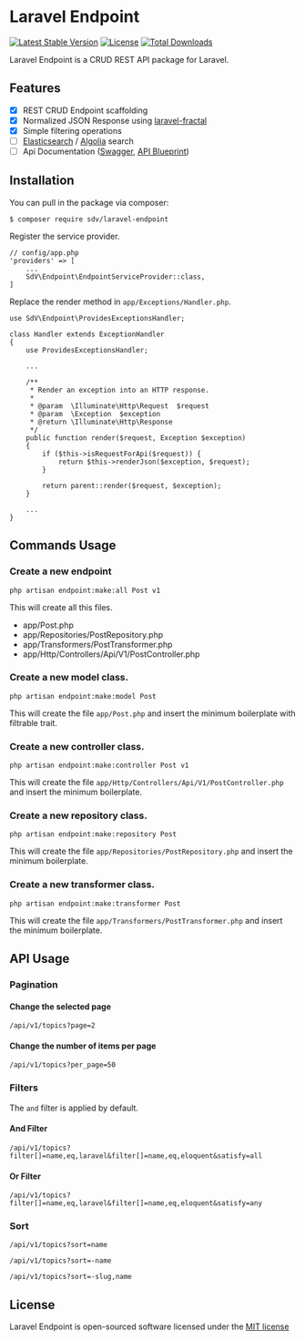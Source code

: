 # Laravel Endpoint

[![Latest Stable Version](https://poser.pugx.org/sdv/laravel-endpoint/v/stable)](https://packagist.org/packages/sdv/laravel-endpoint)
[![License](https://poser.pugx.org/sdv/laravel-endpoint/license)](https://packagist.org/packages/sdv/laravel-endpoint)
[![Total Downloads](https://poser.pugx.org/sdv/laravel-endpoint/downloads)](https://packagist.org/packages/sdv/laravel-endpoint)

Laravel Endpoint is a CRUD REST API package for Laravel.

## Features

- [X] REST CRUD Endpoint scaffolding
- [X] Normalized JSON Response using [laravel-fractal](https://github.com/spatie/laravel-fractal)
- [X] Simple filtering operations
- [ ] [Elasticsearch](https://www.elastic.co/products/elasticsearch) / [Algolia](https://www.algolia.com/) search
- [ ] Api Documentation ([Swagger](http://swagger.io/swagger-ui/), [API Blueprint](https://apiblueprint.org/))

## Installation

You can pull in the package via composer:

```
$ composer require sdv/laravel-endpoint
```

Register the service provider.

```
// config/app.php
'providers' => [
    ...
    SdV\Endpoint\EndpointServiceProvider::class,
]
```

Replace the render method in ```app/Exceptions/Handler.php```.

```
use SdV\Endpoint\ProvidesExceptionsHandler;

class Handler extends ExceptionHandler
{
    use ProvidesExceptionsHandler;

    ...

    /**
     * Render an exception into an HTTP response.
     *
     * @param  \Illuminate\Http\Request  $request
     * @param  \Exception  $exception
     * @return \Illuminate\Http\Response
     */
    public function render($request, Exception $exception)
    {
        if ($this->isRequestForApi($request)) {
            return $this->renderJson($exception, $request);
        }

        return parent::render($request, $exception);
    }
    
    ...
}
```

## Commands Usage

### Create a new endpoint

```
php artisan endpoint:make:all Post v1
```

This will create all this files.

- app/Post.php
- app/Repositories/PostRepository.php
- app/Transformers/PostTransformer.php
- app/Http/Controllers/Api/V1/PostController.php

### Create a new model class.

```
php artisan endpoint:make:model Post
```

This will create the file ```app/Post.php``` and insert the minimum boilerplate with filtrable trait.

### Create a new controller class.

```
php artisan endpoint:make:controller Post v1
```

This will create the file ```app/Http/Controllers/Api/V1/PostController.php``` and insert the minimum boilerplate.

###  Create a new repository class.

```
php artisan endpoint:make:repository Post
```

This will create the file ```app/Repositories/PostRepository.php``` and insert the minimum boilerplate.

### Create a new transformer class.

```
php artisan endpoint:make:transformer Post
```

This will create the file ```app/Transformers/PostTransformer.php``` and insert the minimum boilerplate.

## API Usage

### Pagination

#### Change the selected page

```
/api/v1/topics?page=2 
```

#### Change the number of items per page

```
/api/v1/topics?per_page=50 
```

### Filters

The ```and``` filter is applied by default.

#### And Filter

```
/api/v1/topics?filter[]=name,eq,laravel&filter[]=name,eq,eloquent&satisfy=all
```

#### Or Filter

```
/api/v1/topics?filter[]=name,eq,laravel&filter[]=name,eq,eloquent&satisfy=any
```

### Sort

```
/api/v1/topics?sort=name
```

```
/api/v1/topics?sort=-name
```

```
/api/v1/topics?sort=-slug,name
```

## License

Laravel Endpoint is open-sourced software licensed under the [MIT license](http://opensource.org/licenses/MIT)
